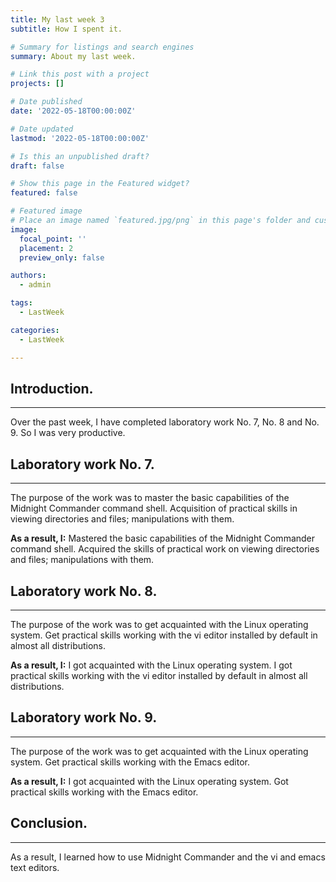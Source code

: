```yaml
---
title: My last week 3
subtitle: How I spent it.

# Summary for listings and search engines
summary: About my last week.

# Link this post with a project
projects: []

# Date published
date: '2022-05-18T00:00:00Z'

# Date updated
lastmod: '2022-05-18T00:00:00Z'

# Is this an unpublished draft?
draft: false

# Show this page in the Featured widget?
featured: false

# Featured image
# Place an image named `featured.jpg/png` in this page's folder and customize its options here.
image:
  focal_point: ''
  placement: 2
  preview_only: false

authors:
  - admin

tags:
  - LastWeek

categories:
  - LastWeek

---
```


## <b>Introduction.</b>
<hr>

Over the past week, I have completed laboratory work No. 7, No. 8 and No. 9. So I was very productive.

## <b>Laboratory work No. 7.</b>
<hr>

The purpose of the work was to master the basic capabilities of the Midnight Commander command shell. Acquisition of practical skills in viewing directories and files; manipulations with them.

**As a result, I:**
Mastered the basic capabilities of the Midnight Commander command shell. Acquired the skills of practical work on viewing directories and files; manipulations with them.

## <b>Laboratory work No. 8.</b>
<hr>

The purpose of the work was to get acquainted with the Linux operating system. Get practical skills working with the vi editor installed by default in almost all distributions.

**As a result, I:**
I got acquainted with the Linux operating system. I got practical skills working with the vi editor installed by default in almost all distributions.

## <b>Laboratory work No. 9.</b>
<hr>

The purpose of the work was to get acquainted with the Linux operating system. Get practical skills working with the Emacs editor.

**As a result, I:**
I got acquainted with the Linux operating system. Got practical skills working with the Emacs editor.

## <b>Conclusion.</b>
<hr>

As a result, I learned how to use Midnight Commander and the vi and emacs text editors.
